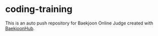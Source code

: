 # coding-training
This is an auto push repository for Baekjoon Online Judge created with [BaekjoonHub](https://github.com/BaekjoonHub/BaekjoonHub).
